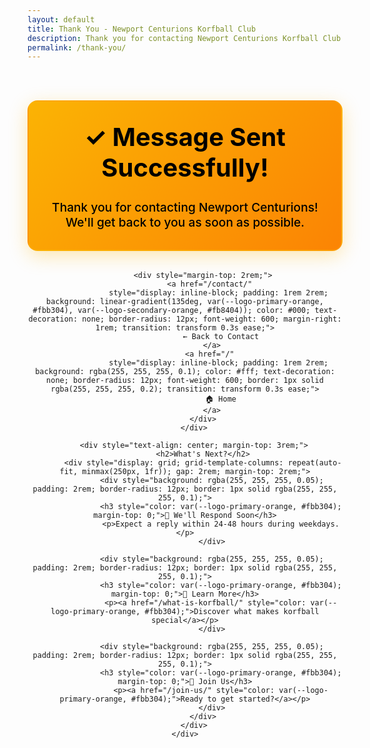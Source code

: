 ```yaml
---
layout: default
title: Thank You - Newport Centurions Korfball Club
description: Thank you for contacting Newport Centurions Korfball Club. We'll get back to you soon.
permalink: /thank-you/
---
```


<div class="contact-page">
    <div class="content-block">
        <div style="text-align: center; padding: 3rem 0;">
            <div style="background: linear-gradient(135deg, var(--logo-primary-orange, #fbb304), var(--logo-secondary-orange, #fb8404)); color: #000; padding: 2rem; border-radius: 16px; border: 2px solid rgba(251, 179, 4, 0.3); box-shadow: 0 8px 30px rgba(251, 179, 4, 0.3); margin-bottom: 2rem; max-width: 600px; margin-left: auto; margin-right: auto;">
                <h1 style="margin-top: 0; color: #000; font-weight: 700; font-size: 2.5rem;">
                    ✓ Message Sent Successfully!
                </h1>
                <p style="margin-bottom: 0; color: #000; font-weight: 500; font-size: 1.2rem;">
                    Thank you for contacting Newport Centurions! We'll get back to you as soon as possible.
                </p>
            </div>
            
            <div style="margin-top: 2rem;">
                <a href="/contact/" 
                   style="display: inline-block; padding: 1rem 2rem; background: linear-gradient(135deg, var(--logo-primary-orange, #fbb304), var(--logo-secondary-orange, #fb8404)); color: #000; text-decoration: none; border-radius: 12px; font-weight: 600; margin-right: 1rem; transition: transform 0.3s ease;">
                    ← Back to Contact
                </a>
                <a href="/" 
                   style="display: inline-block; padding: 1rem 2rem; background: rgba(255, 255, 255, 0.1); color: #fff; text-decoration: none; border-radius: 12px; font-weight: 600; border: 1px solid rgba(255, 255, 255, 0.2); transition: transform 0.3s ease;">
                    🏠 Home
                </a>
            </div>
        </div>
        
        <div style="text-align: center; margin-top: 3rem;">
            <h2>What's Next?</h2>
            <div style="display: grid; grid-template-columns: repeat(auto-fit, minmax(250px, 1fr)); gap: 2rem; margin-top: 2rem;">
                <div style="background: rgba(255, 255, 255, 0.05); padding: 2rem; border-radius: 12px; border: 1px solid rgba(255, 255, 255, 0.1);">
                    <h3 style="color: var(--logo-primary-orange, #fbb304); margin-top: 0;">📧 We'll Respond Soon</h3>
                    <p>Expect a reply within 24-48 hours during weekdays.</p>
                </div>
                
                <div style="background: rgba(255, 255, 255, 0.05); padding: 2rem; border-radius: 12px; border: 1px solid rgba(255, 255, 255, 0.1);">
                    <h3 style="color: var(--logo-primary-orange, #fbb304); margin-top: 0;">🏀 Learn More</h3>
                    <p><a href="/what-is-korfball/" style="color: var(--logo-primary-orange, #fbb304);">Discover what makes korfball special</a></p>
                </div>
                
                <div style="background: rgba(255, 255, 255, 0.05); padding: 2rem; border-radius: 12px; border: 1px solid rgba(255, 255, 255, 0.1);">
                    <h3 style="color: var(--logo-primary-orange, #fbb304); margin-top: 0;">👥 Join Us</h3>
                    <p><a href="/join-us/" style="color: var(--logo-primary-orange, #fbb304);">Ready to get started?</a></p>
                </div>
            </div>
        </div>
    </div>
</div>

<script>
// Auto-redirect after 30 seconds to contact page
setTimeout(function() {
    if (confirm('Would you like to return to the contact page?')) {
        window.location.href = '/contact/';
    }
}, 30000);
</script>
